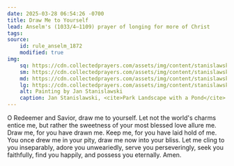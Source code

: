 ```yaml
---
date: 2025-03-28 06:54:26 -0700
title: Draw Me to Yourself
lead: Anselm's (1033/4–1109) prayer of longing for more of Christ
tags:
source:
    id: rule_anselm_1872
    modified: true
img:
    sq: https://cdn.collectedprayers.com/assets/img/content/stanislawski-park-landscape-pond-sq.webp
    sm: https://cdn.collectedprayers.com/assets/img/content/stanislawski-park-landscape-pond-sm.webp
    md: https://cdn.collectedprayers.com/assets/img/content/stanislawski-park-landscape-pond-md.webp
    lg: https://cdn.collectedprayers.com/assets/img/content/stanislawski-park-landscape-pond-lg.webp
    alt: Painting by Jan Stanislawski
    caption: Jan Stanislawski, <cite>Park Landscape with a Pond</cite>
---
```

O Redeemer and Savior, draw me to yourself. Let not the world's charms entice me, but rather the sweetness of your most blessed love allure me. Draw me, for you have drawn me. Keep me, for you have laid hold of me. You once drew me in your pity, draw me now into your bliss. Let me cling to you inseparably, adore you unweariedly, serve you perseveringly, seek you faithfully, find you happily, and possess you eternally. Amen.
